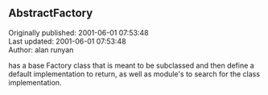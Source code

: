 ## AbstractFactory  
Originally published: 2001-06-01 07:53:48  
Last updated: 2001-06-01 07:53:48  
Author: alan runyan  
  
has a base Factory class that is meant to be subclassed and then define a default implementation to return, as well as module's to search for the class implementation.